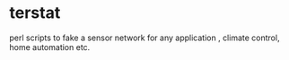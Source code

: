 # terstat
perl scripts to fake a sensor network for any application , climate control, home automation etc.
